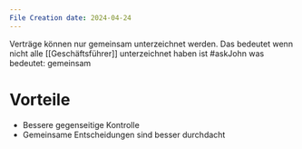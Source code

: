 ```yaml
---
File Creation date: 2024-04-24
---
```

Verträge können nur gemeinsam unterzeichnet werden. Das bedeutet wenn nicht alle [[Geschäftsführer]] unterzeichnet haben ist  #askJohn was bedeutet: gemeinsam

# Vorteile
- Bessere gegenseitige Kontrolle
- Gemeinsame Entscheidungen sind besser durchdacht